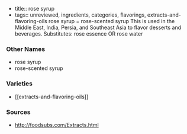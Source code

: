 - title:: rose syrup
- tags:: unreviewed, ingredients, categories, flavorings, extracts-and-flavoring-oils
rose syrup = rose-scented syrup This is used in the Middle East, India, Persia, and Southeast Asia to flavor desserts and beverages. Substitutes: rose essence OR rose water

### Other Names

* rose syrup
* rose-scented syrup

### Varieties

* [[extracts-and-flavoring-oils]]

### Sources
* http://foodsubs.com/Extracts.html
